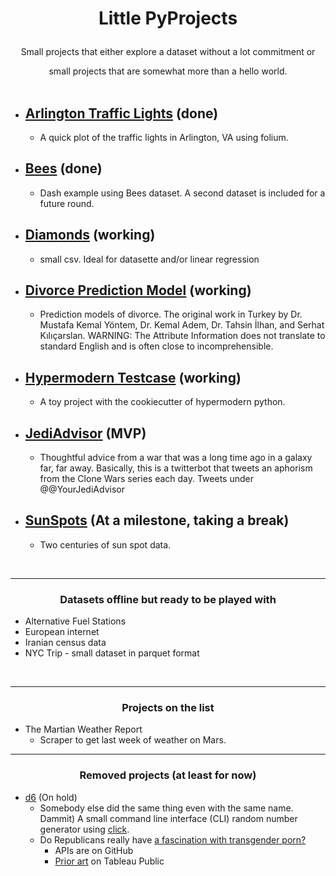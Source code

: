 

<H1><b><p align="center">Little PyProjects</b></H1>
<p align="center">Small projects that either explore a dataset without a lot commitment or
<p align="center">
small projects that are somewhat more than a hello world.  <br><br>
</p>

 * ## [Arlington Traffic Lights](https://github.com/hrokr/little-pyprojects/tree/main/Arlington_Traffic_Cameras) (done)
    - A quick plot of the traffic lights in Arlington, VA using folium. 

 * ## [Bees](https://github.com/hrokr/Little-Pyprojects/tree/main/Bees) (done)
    - Dash example using Bees dataset. A second dataset is included for a future round.
 
 * ## [Diamonds](https://github.com/hrokr/little-pyprojects/tree/main/Diamonds) (working)
    - small csv. Ideal for datasette and/or linear regression

 * ## [Divorce Prediction Model](https://github.com/hrokr/little-pyprojects/tree/main/Divorce) (working)
    - Prediction models of divorce. The original work in Turkey by Dr. Mustafa Kemal Yöntem, Dr. Kemal Adem, Dr. Tahsin İlhan, and Serhat Kılıçarslan.
WARNING: The Attribute Information does not translate to standard English and is often close to incomprehensible.

 * ## [Hypermodern Testcase](https://github.com/hrokr/little-pyprojects/hypermodern-testcase) (working)
    - A toy project with the cookiecutter of hypermodern python.

 * ## [JediAdvisor](https://github.com/hrokr/JediAdvisor) (MVP)
    - Thoughtful advice from a war that was a long time ago in a galaxy far, far away. Basically, this is a twitterbot that tweets an aphorism from the Clone Wars series each day. Tweets under @@YourJediAdvisor

 * ## [SunSpots](https://github.com/hrokr/SunSpots) (At a milestone, taking a break)
    - Two centuries of sun spot data.

<br>

---

<H3><p align="center">Datasets offline but ready to be played with</H3>

* Alternative Fuel Stations
* European internet 
* Iranian census data
* NYC Trip - small dataset in parquet format
  
<br>

---
<H3><p align="center">Projects on the list</H3>

 * The Martian Weather Report 
   - Scraper to get last week of weather on Mars.



---
<H3><p align="center">Removed projects (at least for now)</H3>


 * [d6](https://github.com/hrokr/little-pyprojects/tree/main/d6) (On hold)
   - Somebody else did the same thing even with the same name. Dammit)
A small command line interface (CLI) random number generator using [click](https://click.palletsprojects.com/en/8.0.x/quickstart/#basic-concepts-creating-a-command).
   - Do Republicans really have [a fascination with transgender porn?](https://lawsuit.org/general-law/republicans-have-an-obsession-with-transgender-pornography/) 
     - APIs are on GitHub
     - [Prior art](https://public.tableau.com/app/profile/kristin1812/viz/TransgenderPornGoogleSearchPopularitybyMetroArea/DMAFemboy/) on Tableau Public
